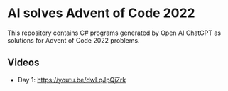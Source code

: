 # AI solves Advent of Code 2022

This repository contains C# programs generated by Open AI ChatGPT as solutions for Advent of Code 2022 problems.

## Videos

- Day 1: https://youtu.be/dwLqJpQjZrk

